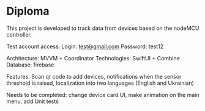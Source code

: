 # Diploma
This project is developed to track data from devices based on the nodeMCU controller.

Test account access:
Login: test@gmail.com
Password: test12

Architecture: MVVM + Coordinator
Technologies: SwiftUI + Combine
Database: firebase

Features:
Scan qr code to add devices,
notifications when the sensor threshold is raised,
localization into two languages (English and Ukrainian)

Needs to be completed:
change device card UI,
make animation on the main menu,
add Unit tests
